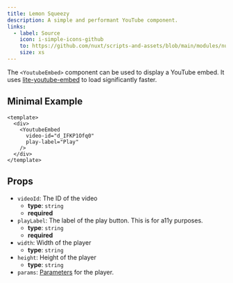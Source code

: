 ```yaml
---
title: Lemon Squeezy
description: A simple and performant YouTube component.
links:
  - label: Source
    icon: i-simple-icons-github
    to: https://github.com/nuxt/scripts-and-assets/blob/main/modules/nuxt-third-party-capital/src/runtime/components/YoutubeEmbed.ts
    size: xs
---
```


The `<YoutubeEmbed>` component can be used to display a YouTube embed.
It uses [lite-youtube-embed](https://github.com/paulirish/lite-youtube-embed) to load significantly faster.

## Minimal Example

```vue
<template>
  <div>
    <YoutubeEmbed
      video-id="d_IFKP1Ofq0"
      play-label="Play"
    />
  </div>
</template>
```

## Props

- `videoId`: The ID of the video
  - **type**: `string`
  - **required**
- `playLabel`: The label of the play button. This is for a11y purposes.
  - **type**: `string`
  - **required**
- `width`: Width of the player
  - **type**: `string`
- `height`: Height of the player
  - **type**: `string`
- `params`: [Parameters](https://developers.google.com/youtube/player_parameters#Parameters) for the player.
